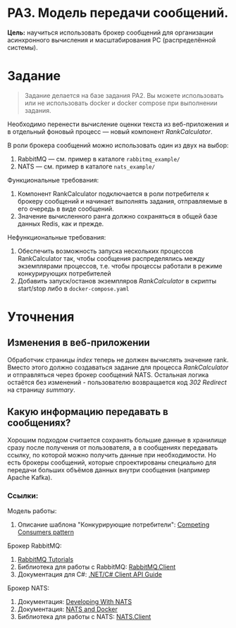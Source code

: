# PA3. Модель передачи сообщений.

**Цель:** научиться использовать брокер сообщений для организации асинхронного вычисления и масштабирования РС (распределённой системы).

# Задание

>Задание делается на базе задания PA2. Вы можете использовать или не использовать docker и docker compose при выполнении задания.

Необходимо перенести вычисление оценки текста из веб-приложения и в отдельный фоновый процесс — новый компонент *RankCalculator*.

В роли брокера сообщений можно использовать один из двух на выбор:

1. RabbitMQ — см. пример в каталоге `rabbitmq_example/`
2. NATS — см. пример в каталоге `nats_example/`

Функциональные требования:

1. Компонент RankCalculator подключается в роли потребителя к брокеру сообщений и начинает выполнять задания, отправляемые в его очередь в виде сообщений.
2. Значение вычисленного ранга должно сохраняться в общей базе данных Redis, как и прежде.

Нефункциональные требования:

1. Обеспечить возможность запуска нескольких процессов RankCalculator так, чтобы сообщения распределялись между экземплярами процессов, т.е. чтобы процессы работали в режиме конкурирующих потребителей
2. Добавить запуск/останов экземпляров *RankCalculator* в скрипты start/stop либо в `docker-compose.yaml`

# Уточнения

## Изменения в веб-приложении

Обработчик страницы *index* теперь не должен вычислять значение rank. Вместо этого должно создаваться задание для процесса *RankCalculator* и отправляться через брокер сообщений NATS. Остальная логика остаётся без изменений - пользователю возвращается код *302 Redirect* на страницу *summary*.

## Какую информацию передавать в сообщениях?

Хорошим подходом считается сохранять большие данные в хранилище сразу после получения от пользователя, а в сообщениях передавать ссылку, по которой можно получить данные при необходимости. Но есть брокеры сообщений, которые спроектированы специально для передачи больших объёмов данных внутри сообщения (например Apache Kafka).

### Ссылки:

Модель работы:

1. Описание шаблона "Конкурирующие потребители": [Competing Consumers pattern](https://docs.microsoft.com/en-us/azure/architecture/patterns/competing-consumers)

Брокер RabbitMQ:

1. [RabbitMQ Tutorials](https://www.rabbitmq.com/tutorials)
2. Библиотека для работы с RabbitMQ: [RabbitMQ.Client](https://www.nuget.org/packages/RabbitMQ.Client)
3. Документация для C#: [.NET/C# Client API Guide](https://www.rabbitmq.com/client-libraries/dotnet-api-guide)

Брокер NATS:

1. Документация: [Developing With NATS](https://docs.nats.io/using-nats/developer)
2. Документация: [NATS and Docker](https://docs.nats.io/running-a-nats-service/nats_docker)
3. Библиотека для работы с NATS: [NATS.Client](https://www.nuget.org/packages/NATS.Client)
